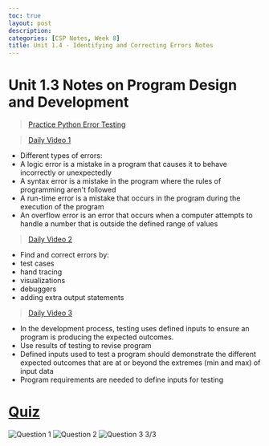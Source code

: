 ```yaml
---
toc: true
layout: post
description: 
categories: [CSP Notes, Week 8]
title: Unit 1.4 - Identifying and Correcting Errors Notes
---
```

# Unit 1.3 Notes on Program Design and Development
> [Practice Python Error Testing](https://dillonlee06.github.io/VSCode-Fastpages-Project/csp%20assignments/week%207/2022/10/03/ErrorTesting.html)

> [Daily Video 1](https://apclassroom.collegeboard.org/103/home?apd=grrgvoh645)
- Different types of errors:
- A logic error is a mistake in a program that causes it to behave incorrectly or unexpectedly
- A syntax error is a mistake in the program where the rules of programming aren't followed
- A run-time error is a mistake that occurs in the program during the execution of the program
- An overflow error is an error that occurs when a computer attempts to handle a number that is outside the defined range of values

> [Daily Video 2](https://apclassroom.collegeboard.org/103/home?apd=v2u5aj9555)
- Find and correct errors by:
- test cases
- hand tracing
- visualizations
- debuggers
- adding extra output statements

> [Daily Video 3](https://apclassroom.collegeboard.org/103/home?apd=0gaql55tbj)
- In the development process, testing uses defined inputs to ensure an program is producing the expected outcomes.
- Use results of testing to revise program
- Defined inputs used to test a program should demonstrate the different expected outcomes that are at or beyond the extremes (min and max) of input data
- Program requirements are needed to define inputs for testing

# [Quiz](https://apclassroom.collegeboard.org/103/assessments/assignments/47679770)
![]({{site.baseurl}}/images/4question1.png "Question 1")
![]({{site.baseurl}}/images/4question2.png "Question 2")
![]({{site.baseurl}}/images/4question3.png "Question 3")
3/3